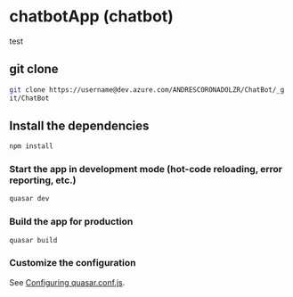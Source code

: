 # chatbotApp (chatbot)

test

## git clone
```bash
git clone https://username@dev.azure.com/ANDRESCORONADOLZR/ChatBot/_g
it/ChatBot
```

## Install the dependencies
```bash
npm install
```

### Start the app in development mode (hot-code reloading, error reporting, etc.)
```bash
quasar dev
```


### Build the app for production
```bash
quasar build
```

### Customize the configuration
See [Configuring quasar.conf.js](https://quasar.dev/quasar-cli/quasar-conf-js).
